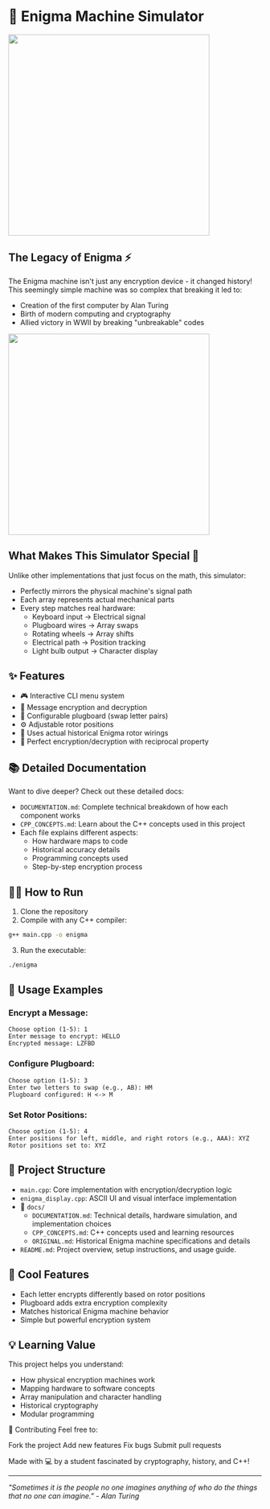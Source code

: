 # 🔐 Enigma Machine Simulator

<img src="https://upload.wikimedia.org/wikipedia/commons/thumb/6/6c/Bundesarchiv_Bild_146-2006-0188%2C_Verschl%C3%BCsselungsger%C3%A4t_%22Enigma%22.jpg/335px-Bundesarchiv_Bild_146-2006-0188%2C_Verschl%C3%BCsselungsger%C3%A4t_%22Enigma%22.jpg" width="400">

## The Legacy of Enigma ⚡

The Enigma machine isn't just any encryption device - it changed history! This seemingly simple machine was so complex that breaking it led to:

- Creation of the first computer by Alan Turing
- Birth of modern computing and cryptography
- Allied victory in WWII by breaking "unbreakable" codes

<img src="https://bletchleypark.org.uk/wp-content/uploads/2022/01/AlanTuring_2_945x805-945x700.jpg" width="400">

## What Makes This Simulator Special 🌟

Unlike other implementations that just focus on the math, this simulator:

- Perfectly mirrors the physical machine's signal path
- Each array represents actual mechanical parts
- Every step matches real hardware:
  - Keyboard input → Electrical signal
  - Plugboard wires → Array swaps
  - Rotating wheels → Array shifts
  - Electrical path → Position tracking
  - Light bulb output → Character display

## ✨ Features

- 🎮 Interactive CLI menu system
- 🔄 Message encryption and decryption
- 🔌 Configurable plugboard (swap letter pairs)
- ⚙️ Adjustable rotor positions
- 💫 Uses actual historical Enigma rotor wirings
- 🎯 Perfect encryption/decryption with reciprocal property

## 📚 Detailed Documentation

Want to dive deeper? Check out these detailed docs:

- `DOCUMENTATION.md`: Complete technical breakdown of how each component works
- `CPP_CONCEPTS.md`: Learn about the C++ concepts used in this project
- Each file explains different aspects:
  - How hardware maps to code
  - Historical accuracy details
  - Programming concepts used
  - Step-by-step encryption process

## 🏃‍♂️ How to Run

1. Clone the repository
2. Compile with any C++ compiler:

```bash
g++ main.cpp -o enigma
```

3. Run the executable:

```bash
./enigma
```

## 📖 Usage Examples

### Encrypt a Message:

```
Choose option (1-5): 1
Enter message to encrypt: HELLO
Encrypted message: LZFBD
```

### Configure Plugboard:

```
Choose option (1-5): 3
Enter two letters to swap (e.g., AB): HM
Plugboard configured: H <-> M
```

### Set Rotor Positions:

```
Choose option (1-5): 4
Enter positions for left, middle, and right rotors (e.g., AAA): XYZ
Rotor positions set to: XYZ
```

## 🎯 Project Structure

- `main.cpp`: Core implementation with encryption/decryption logic
- `enigma_display.cpp`: ASCII UI and visual interface implementation
- 📁 `docs/`
  - `DOCUMENTATION.md`: Technical details, hardware simulation, and implementation choices
  - `CPP_CONCEPTS.md`: C++ concepts used and learning resources
  - `ORIGINAL.md`: Historical Enigma machine specifications and details
- `README.md`: Project overview, setup instructions, and usage guide.

## 🌟 Cool Features

- Each letter encrypts differently based on rotor positions
- Plugboard adds extra encryption complexity
- Matches historical Enigma machine behavior
- Simple but powerful encryption system

## 💡 Learning Value

This project helps you understand:

- How physical encryption machines work
- Mapping hardware to software concepts
- Array manipulation and character handling
- Historical cryptography
- Modular programming

🤝 Contributing
Feel free to:

Fork the project
Add new features
Fix bugs
Submit pull requests

Made with 💻 by a student fascinated by cryptography, history, and C++!

---

_"Sometimes it is the people no one imagines anything of who do the things that no one can imagine." - Alan Turing_

